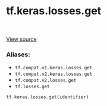 <div itemscope itemtype="http://developers.google.com/ReferenceObject">
<meta itemprop="name" content="tf.keras.losses.get" />
<meta itemprop="path" content="Stable" />
</div>

# tf.keras.losses.get

<!-- Insert buttons -->

<table class="tfo-notebook-buttons tfo-api" align="left">
</table>

<a target="_blank" href="/code/stable/tensorflow/python/keras/losses.py">View source</a>



<!-- Start diff -->


### Aliases:

* `tf.compat.v1.keras.losses.get`
* `tf.compat.v2.keras.losses.get`
* `tf.compat.v2.losses.get`
* `tf.losses.get`


``` python
tf.keras.losses.get(identifier)
```



<!-- Placeholder for "Used in" -->
